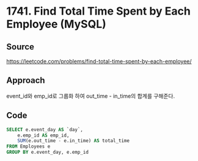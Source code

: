 # 1741. Find Total Time Spent by Each Employee (MySQL)

## Source

https://leetcode.com/problems/find-total-time-spent-by-each-employee/

## Approach

event_id와 emp_id로 그룹화 하여 out_time - in_time의 합계를 구해준다.

## Code

```sql
SELECT e.event_day AS `day`,
    e.emp_id AS emp_id,
    SUM(e.out_time - e.in_time) AS total_time
FROM Employees e
GROUP BY e.event_day, e.emp_id
```
